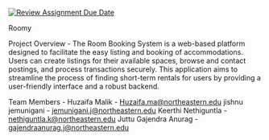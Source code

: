 [![Review Assignment Due Date](https://classroom.github.com/assets/deadline-readme-button-24ddc0f5d75046c5622901739e7c5dd533143b0c8e959d652212380cedb1ea36.svg)](https://classroom.github.com/a/j48a217e)


Roomy 

Project Overview -
The Room Booking System is a web-based platform designed to facilitate the easy listing and booking of accommodations. Users can create listings for their available spaces, browse and contact postings, and process transactions securely. This application aims to streamline the process of finding short-term rentals for users by providing a user-friendly interface and a robust backend.

Team Members -
Huzaifa Malik - Huzaifa.ma@northeastern.edu
jishnu jemunigani - jemunigani.j@northeastern.edu
Keerthi Nethiguntla - nethiguntla.k@northeastern.edu
Juttu Gajendra Anurag - gajendraanurag.j@northeastern.edu


